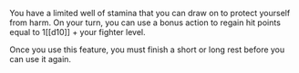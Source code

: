 You have a limited well of stamina that you can draw on to protect yourself from harm. On your turn, you can use a bonus action to regain hit points equal to 1[[d10]] + your fighter level.

Once you use this feature, you must finish a short or long rest before you can use it again.